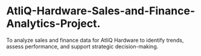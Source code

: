 # AtliQ-Hardware-Sales-and-Finance-Analytics-Project.
To analyze sales and finance data for AtliQ Hardware to identify trends, assess performance, and support strategic decision-making.
